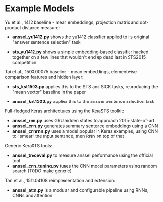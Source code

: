 Example Models
==============

Yu et al., 1412 baseline - mean embeddings, projection matrix and dot-product
distance measure:

  * **anssel_yu1412.py** shows the yu1412 classifier applied to its original
    "answer sentence selection" task

  * **sts_yu1412.py** shows a simple embedding-based classifier hacked
    together on a few lines that wouldn't end up dead last in STS2015
    competition

Tai et al., 1503.00075 baseline - mean embeddings, elementwise comparison
features and hidden layer:

  * **sts_kst1503.py** applies this to the STS and SICK tasks, reproducing
    the "mean vector" baseline in the paper

  * **anssel_kst1503.py** applies this to the answer sentence selection task

Full-fledged Keras architectures using the KeraSTS toolkit:

  * **anssel_rnn.py** uses GRU hidden states to approach 2015-state-of-art
  * **anssel_cnn.py** generates summary sentence embeddings using a CNN
  * **anssel_cnnrnn.py** uses a model popular in Keras examples, using CNN to
    "smear" the input sentence, then RNN on top of that

Generic KeraSTS tools:

  * **anssel_treceval.py** to measure anssel performance using the official tool
  * **anssel_cnn_tuning.py** tunes the CNN model parameters using random search
    (TODO make generic)

Tan et al., 1511.04108 reimplementation and extension:

  * **anssel_attn.py** is a modular and configurable pipeline using RNNs, CNNs
    and attention
